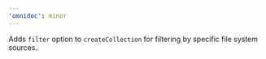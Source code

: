 ```yaml
---
'omnidoc': minor
---
```


Adds `filter` option to `createCollection` for filtering by specific file system sources.
